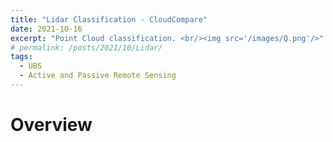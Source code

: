 ```yaml
---
title: "Lidar Classification - CloudCompare"
date: 2021-10-16
excerpt: "Point Cloud classification. <br/><img src='/images/Q.png'/>"
# permalink: /posts/2021/10/Lidar/
tags:
  - UBS
  - Active and Passive Remote Sensing
---
```


Overview
====
